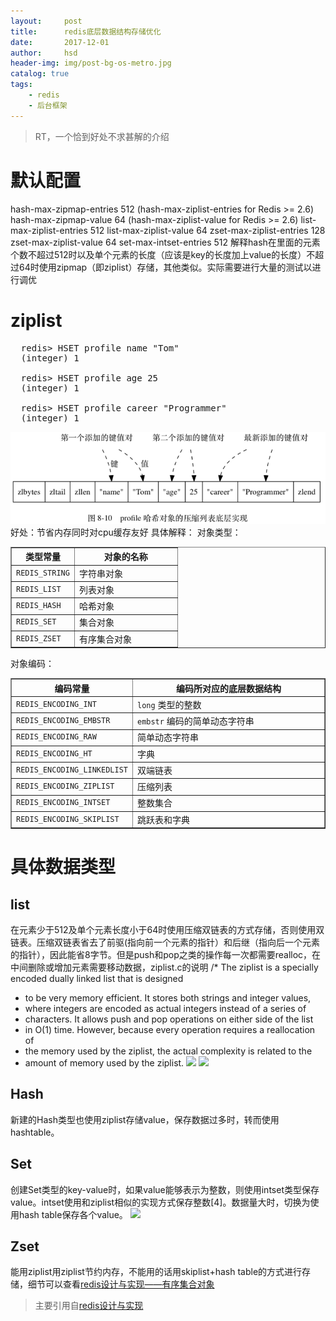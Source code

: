 ```yaml
---
layout:     post
title:      redis底层数据结构存储优化
date:       2017-12-01
author:     hsd
header-img: img/post-bg-os-metro.jpg
catalog: true
tags:
    - redis
    - 后台框架
---
```

>RT，一个恰到好处不求甚解的介绍
# 默认配置
  hash-max-zipmap-entries 512 (hash-max-ziplist-entries for Redis >= 2.6)
  hash-max-zipmap-value 64  (hash-max-ziplist-value for Redis >= 2.6)
  list-max-ziplist-entries 512
  list-max-ziplist-value 64
  zset-max-ziplist-entries 128
  zset-max-ziplist-value 64
  set-max-intset-entries 512
解释hash在里面的元素个数不超过512时以及单个元素的长度（应该是key的长度加上value的长度）不超过64时使用zipmap（即ziplist）存储，其他类似。实际需要进行大量的测试以进行调优

# ziplist
<pre>
  redis> HSET profile name "Tom"
  (integer) 1

  redis> HSET profile age 25
  (integer) 1

  redis> HSET profile career "Programmer"
  (integer) 1
</pre>
![](img/redis_ziplist.png)
好处：节省内存同时对cpu缓存友好
具体解释：
对象类型：
<table border="1" class="docutils">
<colgroup>
<col width="38%">
<col width="62%">
</colgroup>
<thead valign="bottom">
<tr class="row-odd"><th class="head">类型常量</th>
<th class="head">对象的名称</th>
</tr>
</thead>
<tbody valign="top">
<tr class="row-even"><td><code class="docutils literal"><span class="pre">REDIS_STRING</span></code></td>
<td>字符串对象</td>
</tr>
<tr class="row-odd"><td><code class="docutils literal"><span class="pre">REDIS_LIST</span></code></td>
<td>列表对象</td>
</tr>
<tr class="row-even"><td><code class="docutils literal"><span class="pre">REDIS_HASH</span></code></td>
<td>哈希对象</td>
</tr>
<tr class="row-odd"><td><code class="docutils literal"><span class="pre">REDIS_SET</span></code></td>
<td>集合对象</td>
</tr>
<tr class="row-even"><td><code class="docutils literal"><span class="pre">REDIS_ZSET</span></code></td>
<td>有序集合对象</td>
</tr>
</tbody>
</table>
对象编码：
<table border="1" class="docutils">
<colgroup>
<col width="33%">
<col width="67%">
</colgroup>
<thead valign="bottom">
<tr class="row-odd"><th class="head">编码常量</th>
<th class="head">编码所对应的底层数据结构</th>
</tr>
</thead>
<tbody valign="top">
<tr class="row-even"><td><code class="docutils literal"><span class="pre">REDIS_ENCODING_INT</span></code></td>
<td><code class="docutils literal"><span class="pre">long</span></code> 类型的整数</td>
</tr>
<tr class="row-odd"><td><code class="docutils literal"><span class="pre">REDIS_ENCODING_EMBSTR</span></code></td>
<td><code class="docutils literal"><span class="pre">embstr</span></code> 编码的简单动态字符串</td>
</tr>
<tr class="row-even"><td><code class="docutils literal"><span class="pre">REDIS_ENCODING_RAW</span></code></td>
<td>简单动态字符串</td>
</tr>
<tr class="row-odd"><td><code class="docutils literal"><span class="pre">REDIS_ENCODING_HT</span></code></td>
<td>字典</td>
</tr>
<tr class="row-even"><td><code class="docutils literal"><span class="pre">REDIS_ENCODING_LINKEDLIST</span></code></td>
<td>双端链表</td>
</tr>
<tr class="row-odd"><td><code class="docutils literal"><span class="pre">REDIS_ENCODING_ZIPLIST</span></code></td>
<td>压缩列表</td>
</tr>
<tr class="row-even"><td><code class="docutils literal"><span class="pre">REDIS_ENCODING_INTSET</span></code></td>
<td>整数集合</td>
</tr>
<tr class="row-odd"><td><code class="docutils literal"><span class="pre">REDIS_ENCODING_SKIPLIST</span></code></td>
<td>跳跃表和字典</td>
</tr>
</tbody>
</table>

# 具体数据类型
## list
在元素少于512及单个元素长度小于64时使用压缩双链表的方式存储，否则使用双链表。压缩双链表省去了前驱(指向前一个元素的指针）和后继（指向后一个元素的指针），因此能省8字节。但是push和pop之类的操作每一次都需要realloc，在中间删除或增加元素需要移动数据，ziplist.c的说明
  /* The ziplist is a specially encoded dually linked list that is designed
   * to be very memory efficient. It stores both strings and integer values,
   * where integers are encoded as actual integers instead of a series of
   * characters. It allows push and pop operations on either side of the list
   * in O(1) time. However, because every operation requires a reallocation of
   * the memory used by the ziplist, the actual complexity is related to the
   * amount of memory used by the ziplist.
![](img/redis_list_ziplist)
![](img/redis_list_linkedlist)

## Hash
新建的Hash类型也使用ziplist存储value，保存数据过多时，转而使用hashtable。

## Set

创建Set类型的key-value时，如果value能够表示为整数，则使用intset类型保存value。intset使用和ziplist相似的实现方式保存整数[4]。数据量大时，切换为使用hash table保存各个value。
![](img/redis_set_intset)

## Zset

能用ziplist用ziplist节约内存，不能用的话用skiplist+hash table的方式进行存储，细节可以查看[redis设计与实现——有序集合对象](http://redisbook.com/preview/object/sorted_set.html)

>主要引用自[redis设计与实现](http://redisbook.com/index.html)
